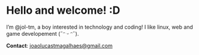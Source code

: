 # Hello and welcome! :D
I’m @jol-tm, a boy interested in technology and coding!
I like linux, web and game developement (˶ᵔ ᵕ ᵔ˶).

**Contact**: joaolucastmagalhaes@gmail.com

<!---
jol-tm/jol-tm is a ✨ special ✨ repository because its `README.md` (this file) appears on your GitHub profile.
You can click the Preview link to take a look at your changes.
--->
